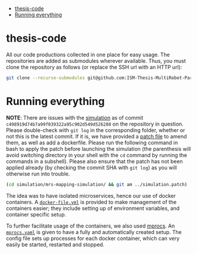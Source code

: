 <!--toc:start-->
- [thesis-code](#thesis-code)
- [Running everything](#running-everything)
<!--toc:end-->

# thesis-code

All our code productions collected in one place for easy usage. The repositories are added as submodules wherever available. Thus, you must clone the repository as follows (or replace the SSH url with an HTTP url):

```bash
git clone --recurse-submodules git@github.com:ISM-Thesis-MultiRobot-Partitioning/thesis-code.git
```

# Running everything

**NOTE**: There are issues with the [simulation][mrs] as of commit `c498919d74b7a99f039322a95c902d549d526280` on the repository in question. Please double-check with `git log` in the corresponding folder, whether or not this is the latest commit. If it is, we have provided a [patch file](./simulation/simulation.patch) to amend them, as well as add a dockerfile. Please run the following command in bash to apply the patch before launching the simulation (the parenthesis will avoid switching directory in your shell with the `cd` command by running the commands in a subshell). Please also ensure that the patch has not been applied already (by checking the commit SHA with `git log`) as you will otherwise run into trouble.

```bash
(cd simulation/mrs-mapping-simulation/ && git am ../simulation.patch)
```

The idea was to have isolated microservices, hence our use of docker containers. A [`docker-file.yml`](./docker-file.yml) is provided to make management of the containers easier; they include setting up of environment variables, and container specific setup.

To further facilitate usage of the containers, we also used [mprocs][mprocs]. An [`mprocs.yaml`](./mprocs.yaml) is given to have a fully and automatically created setup. The config file sets up processes for each docker container, which can very easily be started, restarted and stopped.

[mprocs]: https://github.com/pvolok/mprocs
[mrs]: https://github.com/Mechaick/mrs-mapping-simulation.git
